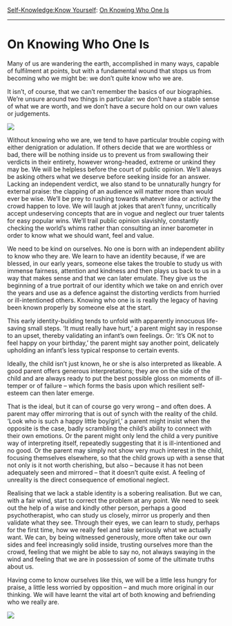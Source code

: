 [Self-Knowledge:](https://www.theschooloflife.com/thebookoflife/category/self-knowledge/)[Know Yourself](https://www.theschooloflife.com/thebookoflife/category/self-knowledge/know-yourself/): [On Knowing Who One Is](https://www.theschooloflife.com/thebookoflife/knowing-who-one-is/)

* * *

# On Knowing Who One Is

Many of us are wandering the earth, accomplished in many ways, capable of fulfilment at points, but with a fundamental wound that stops us from becoming who we might be: we don’t quite know who we are.

It isn’t, of course, that we can’t remember the basics of our biographies. We’re unsure around two things in particular: we don’t have a stable sense of what we are worth, and we don’t have a secure hold on our own values or judgements.

![](https://www.theschooloflife.com/thebookoflife/wp-content/uploads/2018/12/1-e1394661070111-300x241.gif)

Without knowing who we are, we tend to have particular trouble coping with either denigration or adulation. If others decide that we are worthless or bad, there will be nothing inside us to prevent us from swallowing their verdicts in their entirety, however wrong-headed, extreme or unkind they may be. We will be helpless before the court of public opinion. We’ll always be asking others what we deserve before seeking inside for an answer. Lacking an independent verdict, we also stand to be unnaturally hungry for external praise: the clapping of an audience will matter more than would ever be wise. We’ll be prey to rushing towards whatever idea or activity the crowd happen to love. We will laugh at jokes that aren’t funny, uncritically accept undeserving concepts that are in vogue and neglect our truer talents for easy popular wins. We’ll trail public opinion slavishly, constantly checking the world’s whims rather than consulting an inner barometer in order to know what we should want, feel and value.

We need to be kind on ourselves. No one is born with an independent ability to know who they are. We learn to have an identity because, if we are blessed, in our early years, someone else takes the trouble to study us with immense fairness, attention and kindness and then plays us back to us in a way that makes sense and that we can later emulate. They give us the beginning of a true portrait of our identity which we take on and enrich over the years and use as a defence against the distorting verdicts from hurried or ill-intentioned others. Knowing who one is is really the legacy of having been known properly by someone else at the start.

This early identity-building tends to unfold with apparently innocuous life-saving small steps. ‘It must really have hurt,’ a parent might say in response to an upset, thereby validating an infant’s own feelings. Or: ‘it’s OK not to feel happy on your birthday,’ the parent might say another point, delicately upholding an infant’s less typical response to certain events.

Ideally, the child isn’t just known, he or she is also interpreted as likeable. A good parent offers generous interpretations; they are on the side of the child and are always ready to put the best possible gloss on moments of ill-temper or of failure – which forms the basis upon which resilient self-esteem can then later emerge.

That is the ideal, but it can of course go very wrong – and often does. A parent may offer mirroring that is out of synch with the reality of the child. ‘Look who is such a happy little boy/girl,’ a parent might insist when the opposite is the case, badly scrambling the child’s ability to connect with their own emotions. Or the parent might only lend the child a very punitive way of interpreting itself, repeatedly suggesting that it is ill-intentioned and no good. Or the parent may simply not show very much interest in the child, focusing themselves elsewhere, so that the child grows up with a sense that not only is it not worth cherishing, but also – because it has not been adequately seen and mirrored – that it doesn’t quite exist. A feeling of unreality is the direct consequence of emotional neglect.

Realising that we lack a stable identity is a sobering realisation. But we can, with a fair wind, start to correct the problem at any point. We need to seek out the help of a wise and kindly other person, perhaps a good psychotherapist, who can study us closely, mirror us properly and then validate what they see. Through their eyes, we can learn to study, perhaps for the first time, how we really feel and take seriously what we actually want. We can, by being witnessed generously, more often take our own sides and feel increasingly solid inside, trusting ourselves more than the crowd, feeling that we might be able to say no, not always swaying in the wind and feeling that we are in possession of some of the ultimate truths about us.

Having come to know ourselves like this, we will be a little less hungry for praise, a little less worried by opposition – and much more original in our thinking. We will have learnt the vital art of both knowing and befriending who we really are.

[![](https://img.youtube.com/vi/4lTbWQ8zD3w/0.jpg)](https://www.youtube.com/embed/4lTbWQ8zD3w '')
